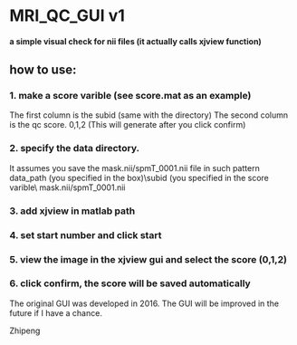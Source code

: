 # MRI_QC_GUI v1
#### a simple visual check for nii files (it actually calls xjview function)

## how to use:
### 1. make a score varible (see score.mat as an example)
The first column is the subid (same with the directory)
The second column is the qc score. 0,1,2 (This will generate after you click confirm)

### 2. specify the data directory.
It assumes you save the mask.nii/spmT_0001.nii file in such pattern
data_path (you specified in the box)\subid (you specified in the score varible\ mask.nii/spmT_0001.nii

### 3. add xjview in matlab path

### 4. set start number and click start

### 5. view the image in the xjview gui and select the score (0,1,2)

### 6. click confirm, the score will be saved automatically

The original GUI was developed in 2016.
The GUI will be improved in the future if I have a chance. 

Zhipeng
